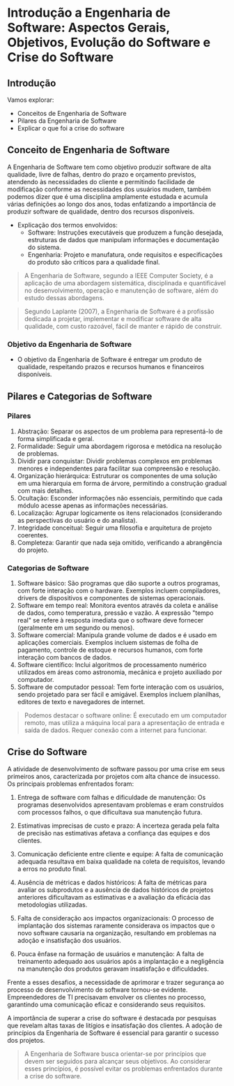 # Introdução a Engenharia de Software: Aspectos Gerais, Objetivos, Evolução do Software e Crise do Software

## Introdução

Vamos explorar:
- Conceitos de Engenharia de Software
- Pilares da Engenharia de Software
- Explicar o que foi a crise do software

## Conceito de Engenharia de Software

A Engenharia de Software tem como objetivo produzir software de alta qualidade, livre de falhas, dentro do prazo e orçamento previstos, atendendo às necessidades do cliente e permitindo facilidade de modificação conforme as necessidades dos usuários mudem, também podemos dizer que é uma disciplina amplamente estudada e acumula várias definições ao longo dos anos, todas enfatizando a importância de produzir software de qualidade, dentro dos recursos disponíveis.

- Explicação dos termos envolvidos:
    - Software: Instruções executáveis que produzem a função desejada, estruturas de dados que manipulam informações e documentação do sistema.
    - Engenharia: Projeto e manufatura, onde requisitos e especificações do produto são críticos para a qualidade final.

> A Engenharia de Software, segundo a IEEE Computer Society, é a aplicação de uma abordagem sistemática, disciplinada e quantificável no desenvolvimento, operação e manutenção de software, além do estudo dessas abordagens.

> Segundo Laplante (2007), a Engenharia de Software é a profissão dedicada a projetar, implementar e modificar software de alta qualidade, com custo razoável, fácil de manter e rápido de construir.

### Objetivo da Engenharia de Software

- O objetivo da Engenharia de Software é entregar um produto de qualidade, respeitando prazos e recursos humanos e financeiros disponíveis.

## Pilares e Categorias de Software

### Pilares

1. Abstração: Separar os aspectos de um problema para representá-lo de forma simplificada e geral.
2. Formalidade: Seguir uma abordagem rigorosa e metódica na resolução de problemas.
3. Dividir para conquistar: Dividir problemas complexos em problemas menores e independentes para facilitar sua compreensão e resolução.
4. Organização hierárquica: Estruturar os componentes de uma solução em uma hierarquia em forma de árvore, permitindo a construção gradual com mais detalhes.
5. Ocultação: Esconder informações não essenciais, permitindo que cada módulo acesse apenas as informações necessárias.
6. Localização: Agrupar logicamente os itens relacionados (considerando as perspectivas do usuário e do analista).
7. Integridade conceitual: Seguir uma filosofia e arquitetura de projeto coerentes.
8. Completeza: Garantir que nada seja omitido, verificando a abrangência do projeto.

### Categorias de Software

1. Software básico: São programas que dão suporte a outros programas, com forte interação com o hardware. Exemplos incluem compiladores, drivers de dispositivos e componentes de sistemas operacionais.
2. Software em tempo real: Monitora eventos através da coleta e análise de dados, como temperatura, pressão e vazão. A expressão "tempo real" se refere à resposta imediata que o software deve fornecer (geralmente em um segundo ou menos).
3. Software comercial: Manipula grande volume de dados e é usado em aplicações comerciais. Exemplos incluem sistemas de folha de pagamento, controle de estoque e recursos humanos, com forte interação com bancos de dados.
4. Software científico: Inclui algoritmos de processamento numérico utilizados em áreas como astronomia, mecânica e projeto auxiliado por computador.
5. Software de computador pessoal: Tem forte interação com os usuários, sendo projetado para ser fácil e amigável. Exemplos incluem planilhas, editores de texto e navegadores de internet.

> Podemos destacar o software online: É executado em um computador remoto, mas utiliza a máquina local para a apresentação de entrada e saída de dados. Requer conexão com a internet para funcionar.

## Crise do Software

A atividade de desenvolvimento de software passou por uma crise em seus primeiros anos, caracterizada por projetos com alta chance de insucesso. Os principais problemas enfrentados foram:

1. Entrega de software com falhas e dificuldade de manutenção: Os programas desenvolvidos apresentavam problemas e eram construídos com processos falhos, o que dificultava sua manutenção futura.

2. Estimativas imprecisas de custo e prazo: A incerteza gerada pela falta de precisão nas estimativas afetava a confiança das equipes e dos clientes.

3. Comunicação deficiente entre cliente e equipe: A falta de comunicação adequada resultava em baixa qualidade na coleta de requisitos, levando a erros no produto final.

4. Ausência de métricas e dados históricos: A falta de métricas para avaliar os subprodutos e a ausência de dados históricos de projetos anteriores dificultavam as estimativas e a avaliação da eficácia das metodologias utilizadas.

5. Falta de consideração aos impactos organizacionais: O processo de implantação dos sistemas raramente considerava os impactos que o novo software causaria na organização, resultando em problemas na adoção e insatisfação dos usuários.

6. Pouca ênfase na formação de usuários e manutenção: A falta de treinamento adequado aos usuários após a implantação e a negligência na manutenção dos produtos geravam insatisfação e dificuldades.

Frente a esses desafios, a necessidade de aprimorar e trazer segurança ao processo de desenvolvimento de software tornou-se evidente. Empreendedores de TI precisavam envolver os clientes no processo, garantindo uma comunicação eficaz e considerando seus requisitos.

A importância de superar a crise do software é destacada por pesquisas que revelam altas taxas de litígios e insatisfação dos clientes. A adoção de princípios da Engenharia de Software é essencial para garantir o sucesso dos projetos.

> A Engenharia de Software busca orientar-se por princípios que devem ser seguidos para alcançar seus objetivos. Ao considerar esses princípios, é possível evitar os problemas enfrentados durante a crise do software.
